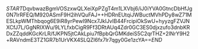 $START$DqvbwazBgmVOSzxwQLXeiXpPZgT4m1LXVbj6/iJ0iYVA0GtncDbHfJg0N7IrRFEQ/M920ASmF9H2ihVQuFAJ++HDRnEUtqiJWBuctMVhPDy8wZ71MESLkpWMThbqog6E9iR8yrPewI9Ncx7JklJvIB44FrcipiOkSwU+hyyzgFZVJNXCfJ7L/GgNRIXWu/9LYLfxbCigR9Ff3DRtAUq4Zdr0GC3ES0djxzufo3dnbKRDxZZqddKGcKrLR/fJKPN5jtCAkLpiu7fBpbQrGMKdeiS5C2qrTHZ+2INrY9H2+RAVndmE3TZ1GR7b1UrVKX4SLQZl6fx7lr7qgy0Ge1zcYA==$END$
